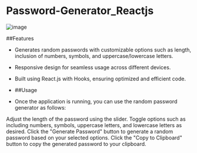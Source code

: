 # Password-Generator_Reactjs

![image](https://github.com/Samarth-Mahajan/Password-Generator_Reactjs/assets/89204207/559819ec-96f7-474a-b791-b5e605a920bc)

##Features

- Generates random passwords with customizable options such as length, inclusion of numbers, symbols, and uppercase/lowercase letters.
- Responsive design for seamless usage across different devices.
- Built using React.js with Hooks, ensuring optimized and efficient code.

- ##Usage
- Once the application is running, you can use the random password generator as follows:
  
 Adjust the length of the password using the slider.
 Toggle options such as including numbers, symbols, uppercase letters, and lowercase letters as desired.
 Click the "Generate Password" button to generate a random password based on your selected options.
 Click the "Copy to Clipboard" button to copy the generated password to your clipboard.


